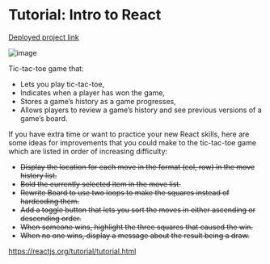 # Tutorial: Intro to React

[Deployed project link](https://main.danlpd72bsz7r.amplifyapp.com/)

![image](https://user-images.githubusercontent.com/80424496/185690285-70067a31-293d-437f-904a-b195bb742ea9.png)
<br>

Tic-tac-toe game that:

* Lets you play tic-tac-toe,
* Indicates when a player has won the game,
* Stores a game’s history as a game progresses,
* Allows players to review a game’s history and see previous versions of a game’s board.

If you have extra time or want to practice your new React skills, here are some ideas for improvements that you could make to the tic-tac-toe game which are listed in order of increasing difficulty:

* ~~Display the location for each move in the format (col, row) in the move history list.~~
* ~~Bold the currently selected item in the move list.~~
* ~~Rewrite Board to use two loops to make the squares instead of hardcoding them.~~
* ~~Add a toggle button that lets you sort the moves in either ascending or descending order.~~
* ~~When someone wins, highlight the three squares that caused the win.~~
* ~~When no one wins, display a message about the result being a draw.~~

https://reactjs.org/tutorial/tutorial.html
